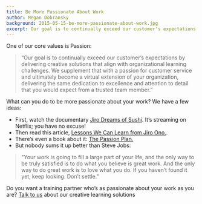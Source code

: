```yaml
---
title: Be More Passionate About Work
author: Megan Dobransky
background: 2015-05-15-be-more-passionate-about-work.jpg
excerpt: Our goal is to continually exceed our customer's expectations by delivering creative solutions that align with organizational learning challenges.
---
```

One of our core values is Passion:

>“Our goal is to continually exceed our customer’s expectations by delivering creative solutions that align with organizational learning challenges. We supplement that with a passion for customer service and ultimately become a virtual extension of your organization, delivering the same dedication to excellence and attention to detail that you would expect from a trusted team member.”

What can you do to be more passionate about your work? We have a few ideas:

* First, watch the documentary [Jiro Dreams of Sushi](http://bit.ly/WsNPe6). It’s streaming on Netflix; you have no excuse!
* Then read this article, [L](http://bit.ly/WsOaNY)[essons We Can Learn from Jiro Ono.](http://bit.ly/WsOaNY).
* There’s even a book about it: [The Passion Plan.](http://bit.ly/WsPb8N)
* But nobody sums it up better than Steve Jobs:

>"Your work is going to fill a large part of your life, and the only way to be truly satisfied is to do what you believe is great work. And the only way to do great work is to love what you do. If you haven’t found it yet, keep looking. Don’t settle."

Do you want a training partner who’s as passionate about your work as you are? [Talk to us](#) about our creative learning solutions
